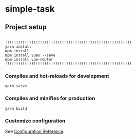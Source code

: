 # simple-task

## Project setup
```

!!!!!!!!!!!!!!!!!!!!!!!!!!!!!!!!!!!!!!!!!!!!!!!!!!!!!!!!!!
yarn install
npm install
npm install vuex --save
npm install vue-router
!!!!!!!!!!!!!!!!!!!!!!!!!!!!!!!!!!!!!!!!!!!!!!!!!!!!!!!!!!

```

### Compiles and hot-reloads for development
```
yarn serve
```

### Compiles and minifies for production
```
yarn build
```

### Customize configuration
See [Configuration Reference](https://cli.vuejs.org/config/).

